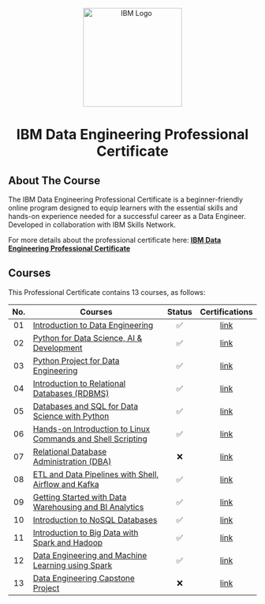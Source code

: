 <p align="center">
  <img src="https://purepng.com/public/uploads/large/purepng.com-ibm-logologobrand-logoiconslogos-251519939176ka7y8.png" alt="IBM Logo" width="200">
</p>
<h1 align="center">IBM Data Engineering Professional Certificate</h1>


## About The Course

The IBM Data Engineering Professional Certificate is a beginner-friendly online program designed to equip learners with the essential skills and hands-on experience needed for a successful career as a Data Engineer. Developed in collaboration with IBM Skills Network.

For more details about the professional certificate here: <a href=https://www.coursera.org/professional-certificates/ibm-data-engineer><strong>IBM Data Engineering Professional Certificate</strong></a>

## Courses

This Professional Certificate contains 13 courses, as follows:

| No.  | Courses                                     | Status | Certifications |
|:----:|---------------------------------------------|:------:|:--------------:|
|  01  | [Introduction to Data Engineering](https://www.coursera.org/learn/introduction-to-data-engineering?specialization=ibm-data-engineer) | ✅ | [link](https://www.coursera.org/account/accomplishments/certificate/MR6FKX9YULJU) |
|  02  | [Python for Data Science, AI & Development](https://www.coursera.org/learn/python-for-applied-data-science-ai?specialization=ibm-data-engineer) | ✅ | [link](https://www.coursera.org/account/accomplishments/certificate/HUUXK6S867MF) |
|  03  | [Python Project for Data Engineering](https://www.coursera.org/learn/python-project-for-data-engineering?specialization=ibm-data-engineer) | ✅ | [link](https://www.coursera.org/account/accomplishments/certificate/U7X6EE5EYE57) |
|  04  | [Introduction to Relational Databases (RDBMS)](https://www.coursera.org/learn/introduction-to-relational-databases?specialization=ibm-data-engineer) | ✅ | [link](https://www.coursera.org/account/accomplishments/certificate/PWJGQRHVZ2B3) |
|  05  | [Databases and SQL for Data Science with Python](https://www.coursera.org/learn/sql-data-science?specialization=ibm-data-engineer) | ✅ | [link](https://www.coursera.org/account/accomplishments/certificate/R85DH62JLP3W) |
|  06  | [Hands-on Introduction to Linux Commands and Shell Scripting](https://www.coursera.org/learn/hands-on-introduction-to-linux-commands-and-shell-scripting?specialization=ibm-data-engineer) | ✅ | [link](https://www.coursera.org/account/accomplishments/certificate/QTMYGF3VXWGL) |
|  07  | [Relational Database Administration (DBA)](https://www.coursera.org/learn/relational-database-administration?specialization=ibm-data-engineer) | ❌ | [link]() |
|  08  | [ETL and Data Pipelines with Shell, Airflow and Kafka](https://www.coursera.org/learn/etl-and-data-pipelines-shell-airflow-kafka?specialization=ibm-data-engineer) | ✅ | [link](https://www.coursera.org/account/accomplishments/certificate/C64A58EEKMW2) |
|  09  | [Getting Started with Data Warehousing and BI Analytics](https://www.coursera.org/learn/getting-started-with-data-warehousing-and-bi-analytics?specialization=ibm-data-engineer) | ✅ | [link](https://www.coursera.org/account/accomplishments/certificate/QXL6KBVSEH3V) |
|  10  | [Introduction to NoSQL Databases](https://www.coursera.org/learn/introduction-to-nosql-databases?specialization=ibm-data-engineer) | ✅ | [link](https://www.coursera.org/account/accomplishments/certificate/SR3QKQGAM586) |
|  11  | [Introduction to Big Data with Spark and Hadoop](https://www.coursera.org/learn/introduction-to-big-data-with-spark-hadoop?specialization=ibm-data-engineer) | ✅ | [link](https://www.coursera.org/account/accomplishments/certificate/KQYEJCNW52VJ) |
|  12  | [Data Engineering and Machine Learning using Spark](https://www.coursera.org/learn/machine-learning-with-apache-spark?specialization=ibm-data-engineer) | ✅ | [link](https://www.coursera.org/account/accomplishments/certificate/HMTF2VDQV2LJ) |
|  13  | [Data Engineering Capstone Project](https://www.coursera.org/learn/data-enginering-capstone-project?specialization=ibm-data-engineer) | ❌ | [link]() |
